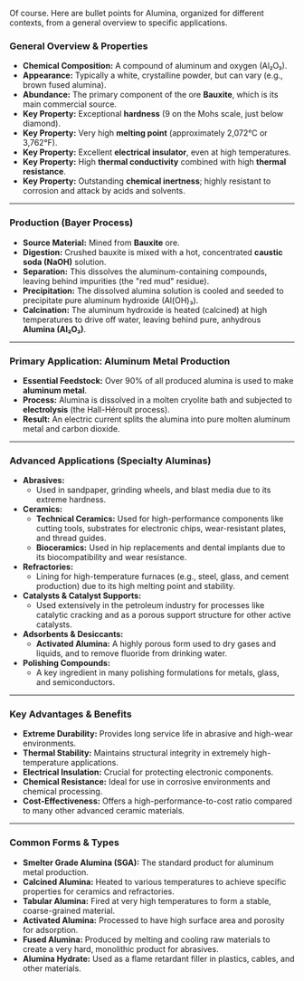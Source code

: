 Of course. Here are bullet points for Alumina, organized for different contexts, from a general overview to specific applications.

### **General Overview & Properties**
*   **Chemical Composition:** A compound of aluminum and oxygen (Al₂O₃).
*   **Appearance:** Typically a white, crystalline powder, but can vary (e.g., brown fused alumina).
*   **Abundance:** The primary component of the ore **Bauxite**, which is its main commercial source.
*   **Key Property:** Exceptional **hardness** (9 on the Mohs scale, just below diamond).
*   **Key Property:** Very high **melting point** (approximately 2,072°C or 3,762°F).
*   **Key Property:** Excellent **electrical insulator**, even at high temperatures.
*   **Key Property:** High **thermal conductivity** combined with high **thermal resistance**.
*   **Key Property:** Outstanding **chemical inertness**; highly resistant to corrosion and attack by acids and solvents.

---

### **Production (Bayer Process)**
*   **Source Material:** Mined from **Bauxite** ore.
*   **Digestion:** Crushed bauxite is mixed with a hot, concentrated **caustic soda (NaOH)** solution.
*   **Separation:** This dissolves the aluminum-containing compounds, leaving behind impurities (the "red mud" residue).
*   **Precipitation:** The dissolved alumina solution is cooled and seeded to precipitate pure aluminum hydroxide (Al(OH)₃).
*   **Calcination:** The aluminum hydroxide is heated (calcined) at high temperatures to drive off water, leaving behind pure, anhydrous **Alumina (Al₂O₃)**.

---

### **Primary Application: Aluminum Metal Production**
*   **Essential Feedstock:** Over 90% of all produced alumina is used to make **aluminum metal**.
*   **Process:** Alumina is dissolved in a molten cryolite bath and subjected to **electrolysis** (the Hall-Héroult process).
*   **Result:** An electric current splits the alumina into pure molten aluminum metal and carbon dioxide.

---

### **Advanced Applications (Specialty Aluminas)**
*   **Abrasives:**
    *   Used in sandpaper, grinding wheels, and blast media due to its extreme hardness.
*   **Ceramics:**
    *   **Technical Ceramics:** Used for high-performance components like cutting tools, substrates for electronic chips, wear-resistant plates, and thread guides.
    *   **Bioceramics:** Used in hip replacements and dental implants due to its biocompatibility and wear resistance.
*   **Refractories:**
    *   Lining for high-temperature furnaces (e.g., steel, glass, and cement production) due to its high melting point and stability.
*   **Catalysts & Catalyst Supports:**
    *   Used extensively in the petroleum industry for processes like catalytic cracking and as a porous support structure for other active catalysts.
*   **Adsorbents & Desiccants:**
    *   **Activated Alumina:** A highly porous form used to dry gases and liquids, and to remove fluoride from drinking water.
*   **Polishing Compounds:**
    *   A key ingredient in many polishing formulations for metals, glass, and semiconductors.

---

### **Key Advantages & Benefits**
*   **Extreme Durability:** Provides long service life in abrasive and high-wear environments.
*   **Thermal Stability:** Maintains structural integrity in extremely high-temperature applications.
*   **Electrical Insulation:** Crucial for protecting electronic components.
*   **Chemical Resistance:** Ideal for use in corrosive environments and chemical processing.
*   **Cost-Effectiveness:** Offers a high-performance-to-cost ratio compared to many other advanced ceramic materials.

---

### **Common Forms & Types**
*   **Smelter Grade Alumina (SGA):** The standard product for aluminum metal production.
*   **Calcined Alumina:** Heated to various temperatures to achieve specific properties for ceramics and refractories.
*   **Tabular Alumina:** Fired at very high temperatures to form a stable, coarse-grained material.
*   **Activated Alumina:** Processed to have high surface area and porosity for adsorption.
*   **Fused Alumina:** Produced by melting and cooling raw materials to create a very hard, monolithic product for abrasives.
*   **Alumina Hydrate:** Used as a flame retardant filler in plastics, cables, and other materials.